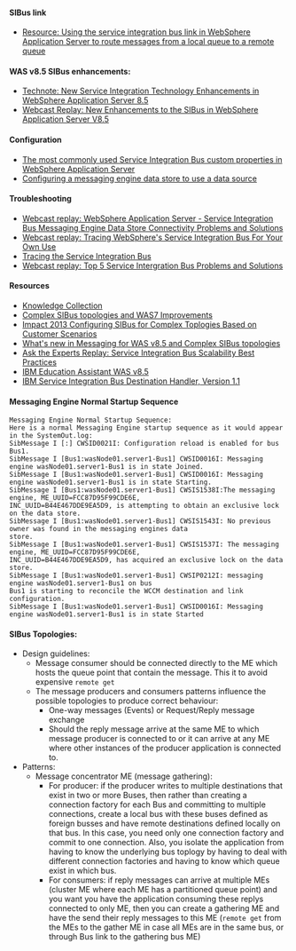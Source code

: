 #### SIBus link
* [Resource: Using the service integration bus link in WebSphere Application Server to route messages from a local queue to a remote queue](http://www.ibm.com/developerworks/websphere/techjournal/1201_manickam/1201_manickam.html)

#### WAS v8.5 SIBus enhancements:
* [Technote: New Service Integration Technology Enhancements in WebSphere Application Server 8.5](http://www-01.ibm.com/support/docview.wss?uid=swg21621677)
* [Webcast Replay: New Enhancements to the SIBus in WebSphere Application Server V8.5](http://www-01.ibm.com/support/docview.wss?uid=swg27039490)

#### Configuration
* [The most commonly used Service Integration Bus custom properties in WebSphere Application Server](https://www.ibm.com/developerworks/community/blogs/aimsupport/entry/commonly_used_service_integration_bus_custom_properties_in_websphere_application_server?lang=en)
* [Configuring a messaging engine data store to use a data source](https://www-01.ibm.com/support/knowledgecenter/SSEQTP_8.5.5/com.ibm.websphere.base.doc/ae/tjm0045_.html?cp=SSEQTP_8.5.5%2F1-8-2-32-1-0-8-4-0)

#### Troubleshooting
* [Webcast replay: WebSphere Application Server - Service Integration Bus Messaging Engine Data Store Connectivity Problems and Solutions](http://www-01.ibm.com/support/docview.wss?uid=swg27020333)
* [Webcast replay: Tracing WebSphere's Service Integration Bus For Your Own Use](http://www-01.ibm.com/support/docview.wss?uid=swg27044129)
* [Tracing the Service Integration Bus](http://www-01.ibm.com/support/docview.wss?uid=swg21266767)
* [Webcast replay: Top 5 Service Intergration Bus Problems and Solutions](http://www-01.ibm.com/support/docview.wss?uid=swg27043741)

#### Resources
* [Knowledge Collection](http://www-01.ibm.com/support/docview.wss?uid=swg27038103)
* [Complex SIBus topologies and WAS7 Improvements](http://www.slideshare.net/kelapure/sibus-tuning-for-production-websphere-application-server)
* [Impact 2013 Configuring SIBus for Complex Toplogies Based on Customer Scenarios](https://www.ibm.com/developerworks/community/files/basic/anonymous/api/library/cfa136f0-30c1-4177-9901-62c05d900c5f/document/b4139b38-e1c2-4253-8e72-835d5409bde3/media)
* [What's new in Messaging for WAS v8.5 and Complex SIBus topologies](http://www.websphereusergroup.co.uk/wug/files/presentations/37/1152_Configuring_SIBus_for_Complex_Toplogies_Based_on_Customer_Scenarios.ppt.pdf)
* [Ask the Experts Replay: Service Integration Bus Scalability Best Practices](http://www-01.ibm.com/support/docview.wss?uid=swg27021025)
* [IBM Education Assistant WAS v8.5](https://www-01.ibm.com/support/knowledgecenter/websphere_iea/com.ibm.iea.was_v8/was/8.5/Architecture.html)
* [IBM Service Integration Bus Destination Handler, Version 1.1](http://www-01.ibm.com/support/docview.wss?uid=swg24021439)

#### Messaging Engine Normal Startup Sequence
``` 
Messaging Engine Normal Startup Sequence:
Here is a normal Messaging Engine startup sequence as it would appear in the SystemOut.log:
SibMessage I [:] CWSID0021I: Configuration reload is enabled for bus Bus1.
SibMessage I [Bus1:wasNode01.server1-Bus1] CWSID0016I: Messaging engine wasNode01.server1-Bus1 is in state Joined.
SibMessage I [Bus1:wasNode01.server1-Bus1] CWSID0016I: Messaging engine wasNode01.server1-Bus1 is in state Starting.
SibMessage I [Bus1:wasNode01.server1-Bus1] CWSIS1538I:The messaging engine, ME_UUID=FCC87D95F99CDE6E,
INC_UUID=B44E467DDE9EA5D9, is attempting to obtain an exclusive lock on the data store.
SibMessage I [Bus1:wasNode01.server1-Bus1] CWSIS1543I: No previous owner was found in the messaging engines data
store.
SibMessage I [Bus1:wasNode01.server1-Bus1] CWSIS1537I: The messaging engine, ME_UUID=FCC87D95F99CDE6E,
INC_UUID=B44E467DDE9EA5D9, has acquired an exclusive lock on the data store.
SibMessage I [Bus1:wasNode01.server1-Bus1] CWSIP0212I: messaging engine wasNode01.server1-Bus1 on bus
Bus1 is starting to reconcile the WCCM destination and link configuration.
SibMessage I [Bus1:wasNode01.server1-Bus1] CWSID0016I: Messaging engine wasNode01.server1-Bus1 is in state Started
```

#### SIBus Topologies:
* Design guidelines:
  * Message consumer should be connected directly to the ME which hosts the queue point that contain the message.  This it to avoid expensive `remote get`
  * The message producers and consumers patterns influence the possible topologies to produce correct behaviour:
      * One-way messages (Events) or Request/Reply message exchange
      * Should the reply message arrive at the same ME to which message producer is connected to or it can arrive at any ME where other instances of the producer application is connected to.
* Patterns:
    * Message concentrator ME (message gathering):
        * For producer: if the producer writes to multiple destinations that exist in two or more Buses, then rather than creating a connection factory for each Bus and committing to multiple connections, create a local bus with these buses defined as foreign busses and have remote destinations defined locally on that bus.  In this case, you need only one connection factory and commit to one connection.  Also, you isolate the application from having to know the underlying bus toplogy by having to deal with different connection factories and having to know which queue exist in which bus.
        * For consumers: if reply messages can arrive at multiple MEs (cluster ME where each ME has a partitioned queue point) and you want you have the application consuming these replys connected to only ME, then you can create a gathering ME and have the send their reply messages to this ME (`remote get` from the MEs to the gather ME in case all MEs are in the same bus, or through Bus link to the gathering bus ME)
